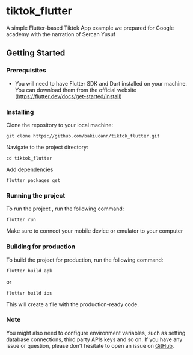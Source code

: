 # tiktok_flutter

A simple Flutter-based Tiktok App example we prepared for Google academy with the narration of Sercan Yusuf

## Getting Started

### Prerequisites
- You will need to have Flutter SDK and Dart installed on your machine. You can download them from the official website (https://flutter.dev/docs/get-started/install)

### Installing

Clone the repository to your local machine:
```
git clone https://github.com/bakiucann/tiktok_flutter.git
```


Navigate to the project directory:
```
cd tiktok_flutter
```


Add dependencies 
```
flutter packages get
```

### Running the project

To run the project , run the following command:

```flutter run```

Make sure to connect your mobile device or emulator to your computer 

### Building for production

To build the project for production, run the following command:
```
flutter build apk
```

or 
```
flutter build ios
```

This will create a file with the production-ready code.

### Note
You might also need to configure environment variables, such as setting database connections, third party APIs keys and so on.
If you have any issue or question, please don't hesitate to open an issue on [GitHub](https://github.com/bakiucann/tiktok_flutter/issues).

